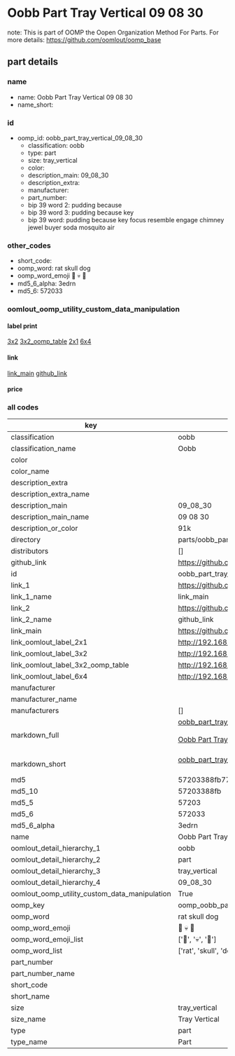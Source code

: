 # Oobb Part Tray Vertical 09 08 30  

note: This is part of OOMP the Oopen Organization Method For Parts. For more details: https://github.com/oomlout/oomp_base

##  part details





### name
* name: Oobb Part Tray Vertical 09 08 30
* name_short: 
### id
* oomp_id: oobb_part_tray_vertical_09_08_30
  * classification: oobb
  * type: part
  * size: tray_vertical
  * color: 
  * description_main: 09_08_30
  * description_extra: 
  * manufacturer: 
  * part_number: 
  * bip 39 word 2: pudding because
  * bip 39 word 3: pudding because key
  * bip 39 word: pudding because key focus resemble engage chimney jewel buyer soda mosquito air

### other_codes
* short_code: 
* oomp_word: rat skull dog
* oomp_word_emoji :rat: :skull: :dog:
* md5_6_alpha: 3edrn
* md5_6: 572033






### oomlout_oomp_utility_custom_data_manipulation
#### label print
[3x2](http://192.168.1.245:1112/?label=oomp%203edrn)
[3x2_oomp_table](http://192.168.1.107:1112/?label=oomp%203edrn)
[2x1](http://192.168.1.242:1112/?label=oomp%203edrn)
[6x4](http://192.168.1.55:1112/?label=oomp%203edrn)    

#### link

[link_main](https://github.com/oomlout/oomlout_oomp_current_version_messy/tree/main/parts/oobb_part_tray_vertical_09_08_30) [github_link](https://github.com/oomlout/oomlout_oomp_part_src/tree/main/parts/oobb_part_tray_vertical_09_08_30)                             

#### price







### all codes 
| key | value |  
| --- | --- |  
| classification | oobb |  
| classification_name | Oobb |  
| color |  |  
| color_name |  |  
| description_extra |  |  
| description_extra_name |  |  
| description_main | 09_08_30 |  
| description_main_name | 09 08 30 |  
| description_or_color | 91k |  
| directory | parts/oobb_part_tray_vertical_09_08_30 |  
| distributors | [] |  
| github_link | https://github.com/oomlout/oomlout_oomp_part_src/tree/main/parts/oobb_part_tray_vertical_09_08_30 |  
| id | oobb_part_tray_vertical_09_08_30 |  
| link_1 | https://github.com/oomlout/oomlout_oomp_current_version_messy/tree/main/parts/oobb_part_tray_vertical_09_08_30 |  
| link_1_name | link_main |  
| link_2 | https://github.com/oomlout/oomlout_oomp_part_src/tree/main/parts/oobb_part_tray_vertical_09_08_30 |  
| link_2_name | github_link |  
| link_main | https://github.com/oomlout/oomlout_oomp_current_version_messy/tree/main/parts/oobb_part_tray_vertical_09_08_30 |  
| link_oomlout_label_2x1 | http://192.168.1.242:1112/?label=oomp%203edrn |  
| link_oomlout_label_3x2 | http://192.168.1.245:1112/?label=oomp%203edrn |  
| link_oomlout_label_3x2_oomp_table | http://192.168.1.107:1112/?label=oomp%203edrn |  
| link_oomlout_label_6x4 | http://192.168.1.55:1112/?label=oomp%203edrn |  
| manufacturer |  |  
| manufacturer_name |  |  
| manufacturers | [] |  
| markdown_full | [oobb_part_tray_vertical_09_08_30](https://github.com/oomlout/oomlout_oomp_current_version_messy/tree/main/parts/oobb_part_tray_vertical_09_08_30)<br>[](https://github.com/oomlout/oomlout_oomp_current_version_messy/tree/main/parts/oobb_part_tray_vertical_09_08_30)<br>[Oobb Part Tray Vertical 09 08 30](https://github.com/oomlout/oomlout_oomp_current_version_messy/tree/main/parts/oobb_part_tray_vertical_09_08_30)<br><br> |  
| markdown_short | [oobb_part_tray_vertical_09_08_30](https://github.com/oomlout/oomlout_oomp_current_version_messy/tree/main/parts/oobb_part_tray_vertical_09_08_30)<br><br> |  
| md5 | 57203388fb77e501295ba5a2f404f569 |  
| md5_10 | 57203388fb |  
| md5_5 | 57203 |  
| md5_6 | 572033 |  
| md5_6_alpha | 3edrn |  
| name | Oobb Part Tray Vertical 09 08 30 |  
| oomlout_detail_hierarchy_1 | oobb |  
| oomlout_detail_hierarchy_2 | part |  
| oomlout_detail_hierarchy_3 | tray_vertical |  
| oomlout_detail_hierarchy_4 | 09_08_30 |  
| oomlout_oomp_utility_custom_data_manipulation | True |  
| oomp_key | oomp_oobb_part_tray_vertical_09_08_30 |  
| oomp_word | rat skull dog |  
| oomp_word_emoji | :rat: :skull: :dog: |  
| oomp_word_emoji_list | [':rat:', ':skull:', ':dog:'] |  
| oomp_word_list | ['rat', 'skull', 'dog'] |  
| part_number |  |  
| part_number_name |  |  
| short_code |  |  
| short_name |  |  
| size | tray_vertical |  
| size_name | Tray Vertical |  
| type | part |  
| type_name | Part |  
